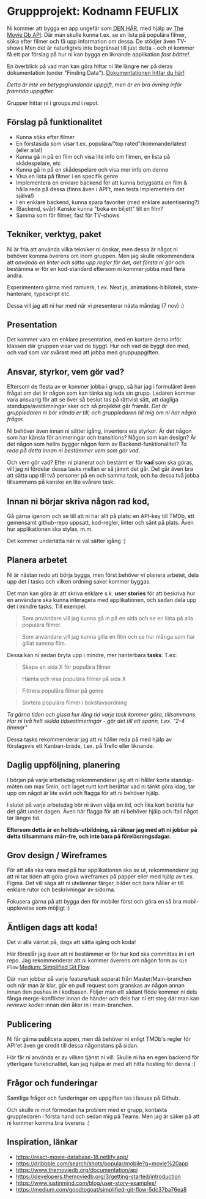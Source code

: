 # Gruppprojekt: Kodnamn FEUFLIX
Ni kommer att bygga en app ungefär som [DEN HÄR](https://react-movie-database-18.netlify.app/), med hjälp av [The Movie Db API](https://developers.themoviedb.org/3/getting-started/introduction). Där man skulle kunna t.ex. se en lista på populära filmer, söka efter filmer och få upp information om dessa. De stödjer även TV-shows  Men det är naturligtvis inte begränsat till just detta - och ni kommer få ett par förslag på hur ni kan bygga en liknande applikation *fast bättre!*.

En överblick på vad man kan göra hittar ni lite längre ner på deras dokumentation (under "Finding Data"). [Dokumentationen hittar du här!](https://www.themoviedb.org/documentation/api)

*Detta är inte en betygsgrundande uppgift, men är en bra övning inför framtida uppgifter.* 

Grupper hittar ni i groups.md i repot.

## Förslag på funktionalitet
- Kunna söka efter filmer
- En förstasida som visar t.ex. populära/"top rated"/kommande/latest (eller alla!)
- Kunna gå in på en film och visa lite info om filmen, en lista på skådespelare, etc
- Kunna gå in på en skådespelare och visa mer info om denne
- Visa en lista på filmer i en specifik genre
- Implementera en enklare backend för att kunna betygsätta en film & hålla reda på dessa (finns även i API't, men testa implementera det själva!)
- I en enklare backend, kunna spara favoriter (med enklare autentisering?)
- (Backend, svår) Kanske kunna "boka en biljett" till en film?
- Samma som för filmer, fast för TV-shows

## Tekniker, verktyg, paket
Ni är fria att använda vilka tekniker ni önskar, men dessa är något ni behöver komma överens om inom gruppen. Men jag skulle rekommendera att *använda en linter och sätta upp regler för det, det första ni gör* och bestämma er för en kod-standard eftersom ni kommer jobba med flera andra.

Experimentera gärna med ramverk, t.ex. Next.js, animations-bibliotek, state-hanterare, typescript etc.

Dessa vill jag att ni har med när vi presenterar nästa måndag (7 nov) :)

## Presentation
Det kommer vara en enklare presentation, med en kortare demo inför klassen där gruppen visar vad de byggt. Hur och vad de byggt den med, och vad som var svårast med att jobba med gruppuppgiften.

## Ansvar, styrkor, vem gör vad?
Eftersom de flesta av er kommer jobba i grupp, så har jag i formuläret även frågat om det är någon som kan tänka sig leda sin grupp. Ledaren kommer vara ansvarig för att se över så beslut tas på rättvist sätt, att dagliga standups/avstämningar sker och så projektet går framåt. *Det är gruppledaren ni bör vända er till, och gruppledaren till mig om ni har några frågor.*

Ni behöver även innan ni sätter igång, inventera era styrkor. Är det någon som har känsla för animeringar och transitions? Någon som kan design? Är det någon som hellre bygger någon form av Backend-funktionalitet? *Ta reda på detta innan ni bestämmer vem som gör vad.*

Och vem gör vad? Efter ni planerat och bestämt er för **vad** som ska göras, vill jag ni fördelar dessa tasks mellan er så jämnt det går. Det går även bra att sätta upp till två personer på en och samma task, och ha dessa två jobba tillsammans på kanske en lite svårare task.

## Innan ni börjar skriva någon rad kod,
Gå gärna igenom och se till att ni har allt på plats: en API-key till TMDb, ett gemensamt github-repo uppsatt, kod-regler, linter och sånt på plats. Även hur applikationen ska stylas, m.m.

Det kommer underlätta när ni väl sätter igång :)

## Planera arbetet
Ni är nästan redo att börja bygga, men först behöver vi planera arbetet, dela upp det i tasks och vilken ordning saker kommer byggas.

Det man kan göra är att skriva enklare s.k. **user stories** för att beskriva hur en användare ska kunna interagera med applikationen, och sedan dela upp det i mindre tasks. Till exempel:

> Som användare vill jag kunna gå in på en sida och se en lista på alla populära filmer.

> Som användare vill jag kunna gilla en film och se hur många som har gillat samma film.

Dessa kan ni sedan bryta upp i mindre, mer hanterbara **tasks**. T.ex:

> Skapa en sida X för populära filmer

> Hämta och visa populära filmer på sida X

> Filtrera populära filmer på genre

> Sortera populära filmer i bokstavsordning

*Ta gärna tiden och gissa hur lång tid varje task kommer göra, tillsammans. Har ni två helt skilda tidsestimeringar - gör det till ett spann, t.ex. "2-4 timmar"*

Dessa tasks rekommenderar jag att ni håller reda på med hjälp av förslagsvis ett Kanban-bräde, t.ex. på Trello eller liknande. 

## Daglig uppföljning, planering
I början på varje arbetsdag rekommenderar jag att ni håller korta standup-möten om max 5min, och laget runt kort berättar vad ni tänkt göra idag, tar upp om något är lite svårt och flagga för att ni behöver hjälp. 

I slutet på varje arbetsdag bör ni även välja en tid, och lika kort berätta hur det gått under dagen. Även här flagga för att ni behöver hjälp och ifall något tar längre tid.

**Eftersom detta är en heltids-utbildning, så räknar jag med att ni jobbar på detta tillsammans mån-fre, och inte bara på föreläsningsdagar.**

## Grov design / Wireframes
För att alla ska vara med på hur applikationen ska se ut, rekommenderar jag att ni tar tiden att göra grova wireframes på papper eller med hjälp av t.ex. Figma. Det vill säga att ni utelämnar färger, bilder och bara håller er till enklare rutor och beskrivningar av sidorna.

Fokusera gärna på att bygga den för mobiler först och göra en så bra mobil-upplevelse som möjligt :)

## Äntligen dags att koda!
Det vi alla väntat på, dags att sätta igång och koda! 

Här föreslår jag även att ni bestämmer er för hur kod ska committas in i ert repo. Jag rekommenderar att ni kommer överens om någon form av `Git Flow` [Medium: Simplified Git Flow](https://medium.com/goodtogoat/simplified-git-flow-5dc37ba76ea8). 

Där man jobbar på varje feature/task separat från Master/Main-branchen och när man är klar, gör en pull request som granskas av någon annan innan den pushas in i kodbasen. Följer man ett sådant flöde kommer ni dels fånga merge-konflikter innan de händer och dels har ni ett steg där man kan *reviewa koden* innan den åker in i main-branchen.

## Publicering
Ni får gärna publicera appen, men då behöver ni enligt TMDb's regler för API'et även ge credit till dessa någonstans på sidan. 

Här får ni använda er av vilken tjänst ni vill. Skulle ni ha en egen backend för ytterligare funktionalitet, kan jag hjälpa er med att hitta hosting för denna :)

## Frågor och funderingar
Samtliga frågor och funderingar om uppgiften tas i Issues på Github.

Och skulle ni mot förmodan ha problem med er grupp, kontakta gruppledaren i första hand och sedan mig på Teams. Men jag är säker på att ni kommer komma bra överens :)

## Inspiration, länkar

- https://react-movie-database-18.netlify.app/
- https://dribbble.com/search/shots/popular/mobile?q=movie%20app
- https://www.themoviedb.org/documentation/api
- https://developers.themoviedb.org/3/getting-started/introduction
- https://www.justinmind.com/blog/user-story-examples/
- https://medium.com/goodtogoat/simplified-git-flow-5dc37ba76ea8
